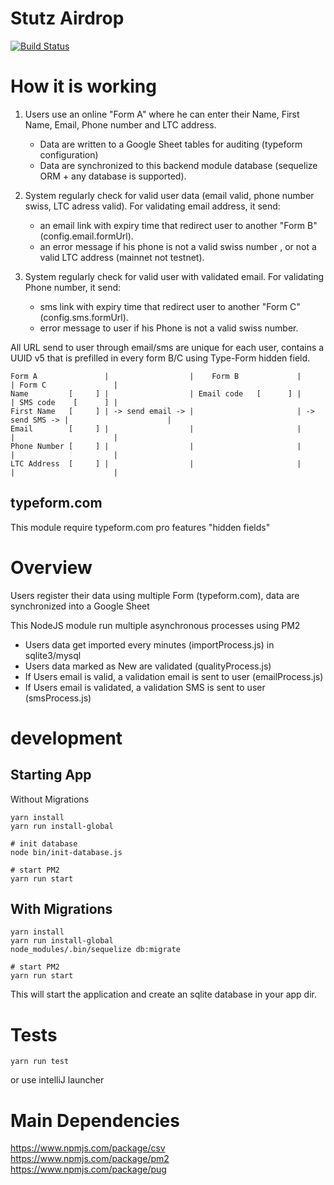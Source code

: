 # Stutz Airdrop 

[![Build Status](https://travis-ci.org/StutzCoin/airdrop.svg?branch=master)](https://travis-ci.org/StutzCoin/airdrop)

# How it is working

1. Users use an online "Form A" where he can enter their Name, First Name, Email, Phone number and LTC address. 
   * Data are written to a Google Sheet tables for auditing (typeform configuration)
   * Data are synchronized to this backend module database (sequelize ORM + any database is supported).
   
2. System regularly check for valid user data (email valid, phone number swiss, LTC adress valid). For validating email address, it send: 
   * an email link with expiry time that redirect user to another "Form B" (config.email.formUrl). 
   * an error message if his phone is not a valid swiss number , or not a valid LTC address (mainnet not testnet).
   
3. System regularly check for valid user with validated email. For validating Phone number, it send: 
   * sms link with expiry time that redirect user to another "Form C" (config.sms.formUrl). 
   * error message to user if his Phone is not a valid swiss number.
      
All URL send to user through email/sms are unique for each user, contains a UUID v5 that is prefilled in every form B/C using Type-Form hidden field.

```
Form A               |                  |    Form B             |                | Form C               |
Name         [     ] |                  | Email code   [      ] |                | SMS code    [      ] |
First Name   [     ] | -> send email -> |                       | -> send SMS -> |                      |
Email        [     ] |                  |                       |                |                      |
Phone Number [     ] |                  |                       |                |                      |
LTC Address  [     ] |                  |                       |                |                      |
```

## typeform.com
This module require typeform.com pro features "hidden fields"

# Overview

Users register their data using multiple Form (typeform.com), data are synchronized into a Google Sheet

This NodeJS module run multiple asynchronous processes using PM2

* Users data get imported every minutes (importProcess.js) in sqlite3/mysql
* Users data marked as New are validated (qualityProcess.js)
* If Users email is valid, a validation email is sent to user (emailProcess.js)
* If Users email is validated, a validation SMS is sent to user (smsProcess.js)

# development
## Starting App

Without Migrations
```
yarn install
yarn run install-global

# init database
node bin/init-database.js

# start PM2
yarn run start
```

## With Migrations
```
yarn install
yarn run install-global
node_modules/.bin/sequelize db:migrate

# start PM2
yarn run start
```
This will start the application and create an sqlite database in your app dir.

# Tests
```
yarn run test
```

or use intelliJ launcher


# Main Dependencies
https://www.npmjs.com/package/csv
https://www.npmjs.com/package/pm2
https://www.npmjs.com/package/pug
